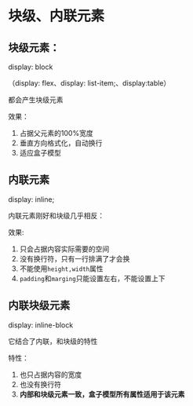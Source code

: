 #  块级、内联元素

## 块级元素：

display: block

（display: flex、display: list-item;、display:table）

都会产生块级元素

效果：

1. 占据父元素的100%宽度
2. 垂直方向格式化，自动换行
3. 适应盒子模型



## 内联元素

display: inline;

内联元素刚好和块级几乎相反：



效果:

1. 只会占据内容实际需要的空间
2. 没有换行符，只有一行排满了才会换
3. 不能使用`height,width`属性
4. `padding`和`marging`只能设置左右，不能设置上下



## 内联块级元素

display: inline-block

它结合了内联，和块级的特性

特性：

1. 也只占据内容的宽度
2. 也没有换行符
3. **内部和块级元素一致，盒子模型所有属性适用于该元素**